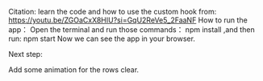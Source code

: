 Citation: learn the code and how to use the custom hook from: 
https://youtu.be/ZGOaCxX8HIU?si=GqU2ReVe5_2FaaNF 
How to run the app：
Open the terminal and run those commands：
        npm install
,and then run:
        npm start 
Now we can see the app in your browser.

Next step:

Add some animation for the rows clear.
